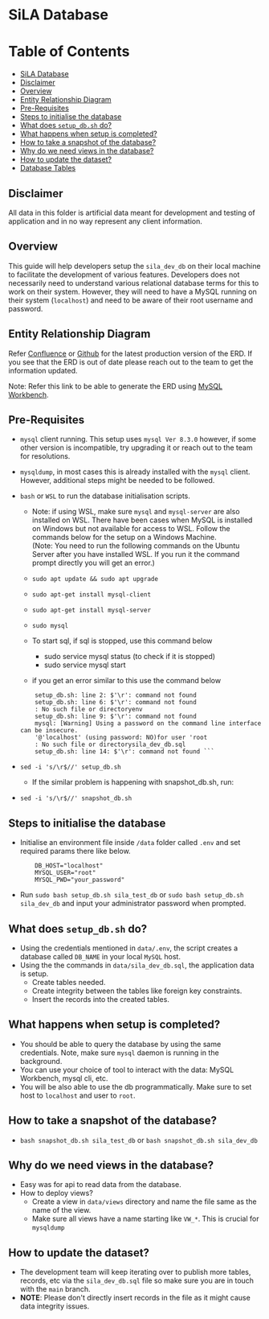 # SiLA Database

# Table of Contents
- [SiLA Database](#sila-database)
- [Disclaimer](#disclaimer)
- [Overview](#overview)
- [Entity Relationship Diagram](#entity-relationship-diagram)
- [Pre-Requisites](#pre-requisites)
- [Steps to initialise the database](#steps-to-initialise-the-database)
- [What does `setup_db.sh` do?](#what-does-setup_dbsh-do)
- [What happens when setup is completed?](#what-happens-when-setup-is-completed)
- [How to take a snapshot of the database?](#how-to-take-a-snapshot-of-the-database)
- [Why do we need views in the database?](#why-do-we-need-views-in-the-database)
- [How to update the dataset?](#how-to-update-the-dataset)
- [Database Tables](#database-tables)

## Disclaimer
All data in this folder is artificial data meant for development and testing of application and in no way represent any client information.

## Overview
This guide will help developers setup the `sila_dev_db` on their local machine to facilitate the development of various features. Developers does not necessarily need to understand various relational database terms for this to work on their system. However, they will need to have a MySQL running on their system (`localhost`) and need to be aware of their root username and password. 

## Entity Relationship Diagram
Refer [Confluence](https://comp90082-2024-si-koala.atlassian.net/wiki/spaces/comp900822/pages/14909441/SiLA+ERD) or [Github](docs/sila_erd.pdf) for the latest production version of the ERD. If you see that the ERD is out of date please reach out to the team to get the information updated. 

Note: Refer this link to be able to generate the ERD using [MySQL Workbench](https://medium.com/@tushar0618/how-to-create-er-diagram-of-a-database-in-mysql-workbench-209fbf63fd03).

## Pre-Requisites
- `mysql` client running. This setup uses `mysql Ver 8.3.0` however, if some other version is incompatible, try upgrading it or reach out to the team for resolutions. 
- `mysqldump`, in most cases this is already installed with the `mysql` client. However, additional steps might be needed to be followed. 
- `bash` or `WSL` to run the database initialisation scripts.
    - Note: if using WSL, make sure `mysql` and `mysql-server` are also installed on WSL. There have been cases when MySQL is installed on Windows but not available for access to WSL. Follow the commands below for the setup on a Windows Machine.<br>
    (Note: You need to run the following commands on the Ubuntu Server after you have installed WSL. If you run it the command prompt directly you will get an error.)
    - `sudo apt update && sudo apt upgrade`
    - `sudo apt-get install mysql-client`
    - `sudo apt-get install mysql-server`
    - `sudo mysql`

    - To start sql, if sql is stopped, use this command below
        - sudo service mysql status (to check if it is stopped)
        - sudo service mysql start

    - if you get an error similar to this use the command below
    ```saurabh@zincsy:/mnt/d/Semester 4/Software Project/Git Repo/SI-Koala/data$ sudo bash setup_db.sh
        setup_db.sh: line 2: $'\r': command not found
        setup_db.sh: line 6: $'\r': command not found
        : No such file or directoryenv
        setup_db.sh: line 9: $'\r': command not found
        mysql: [Warning] Using a password on the command line interface can be insecure.
        '@'localhost' (using password: NO)for user 'root
        : No such file or directorysila_dev_db.sql
        setup_db.sh: line 14: $'\r': command not found ```
    
-  `sed -i 's/\r$//' setup_db.sh`

    - If the similar problem is happening with snapshot_db.sh, run:
-  `sed -i 's/\r$//' snapshot_db.sh`


## Steps to initialise the database
- Initialise an environment file inside `/data` folder called `.env` and set required params there like below.
    ```
        DB_HOST="localhost"
        MYSQL_USER="root"
        MYSQL_PWD="your_password"
    ```
- Run `sudo bash setup_db.sh sila_test_db` or `sudo bash setup_db.sh sila_dev_db` and input your administrator password when prompted.

## What does `setup_db.sh` do?
- Using the credentials mentioned in `data/.env`, the script creates a database called `DB_NAME` in your local `MySQL` host. 
- Using the the commands in `data/sila_dev_db.sql`, the application data is setup.
    - Create tables needed. 
    - Create integrity between the tables like foreign key constraints.
    - Insert the records into the created tables.

## What happens when setup is completed?
- You should be able to query the database by using the same credentials. Note, make sure `mysql` daemon is running in the background.
- You can use your choice of tool to interact with the data: MySQL Workbench, mysql cli, etc. 
- You will be also able to use the db programmatically. Make sure to set host to `localhost` and user to `root`. 

## How to take a snapshot of the database?
- `bash snapshot_db.sh sila_test_db` or `bash snapshot_db.sh sila_dev_db`

## Why do we need views in the database?
- Easy was for api to read data from the database.
- How to deploy views?
    - Create a view in `data/views` directory and name the file same as the name of the view.
    - Make sure all views have a name starting like `VW_*`. This is crucial for `mysqldump`

## How to update the dataset?
- The development team will keep iterating over to publish more tables, records, etc via the `sila_dev_db.sql` file so make sure you are in touch with the `main` branch. 
- **NOTE**: Please don't directly insert records in the file as it might cause data integrity issues.

